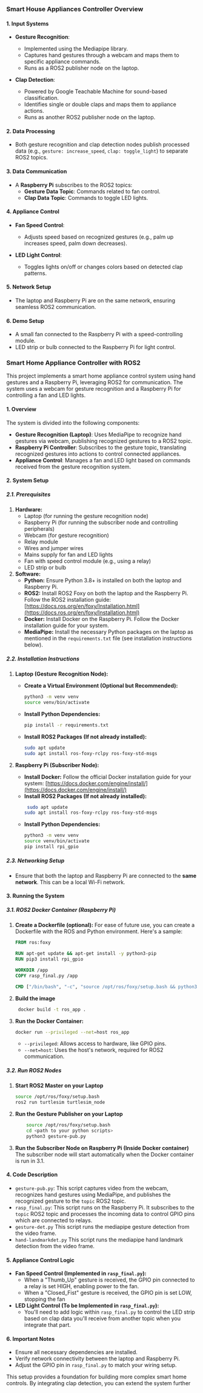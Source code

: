 ### **Smart House Appliances Controller Overview**

#### **1. Input Systems**
- **Gesture Recognition**:
  - Implemented using the Mediapipe library.
  - Captures hand gestures through a webcam and maps them to specific appliance commands.
  - Runs as a ROS2 publisher node on the laptop.

- **Clap Detection**:
  - Powered by Google Teachable Machine for sound-based classification.
  - Identifies single or double claps and maps them to appliance actions.
  - Runs as another ROS2 publisher node on the laptop.

#### **2. Data Processing**
- Both gesture recognition and clap detection nodes publish processed data (e.g., `gesture: increase_speed`, `clap: toggle_light`) to separate ROS2 topics.

#### **3. Data Communication**
- A **Raspberry Pi** subscribes to the ROS2 topics:
  - **Gesture Data Topic**: Commands related to fan control.
  - **Clap Data Topic**: Commands to toggle LED lights.

#### **4. Appliance Control**
- **Fan Speed Control**:
  - Adjusts speed based on recognized gestures (e.g., palm up increases speed, palm down decreases).

- **LED Light Control**:
  - Toggles lights on/off or changes colors based on detected clap patterns.

#### **5. Network Setup**
- The laptop and Raspberry Pi are on the same network, ensuring seamless ROS2 communication.

#### **6. Demo Setup**
- A small fan connected to the Raspberry Pi with a speed-controlling module.
- LED strip or bulb connected to the Raspberry Pi for light control.


### **Smart Home Appliance Controller with ROS2**

This project implements a smart home appliance control system using hand gestures and a Raspberry Pi, leveraging ROS2 for communication. The system uses a webcam for gesture recognition and a Raspberry Pi for controlling a fan and LED lights.

#### **1. Overview**

The system is divided into the following components:

*   **Gesture Recognition (Laptop)**: Uses MediaPipe to recognize hand gestures via webcam, publishing recognized gestures to a ROS2 topic.
*   **Raspberry Pi Controller**: Subscribes to the gesture topic, translating recognized gestures into actions to control connected appliances.
*   **Appliance Control**: Manages a fan and LED light based on commands received from the gesture recognition system.

#### **2. System Setup**

##### **2.1. Prerequisites**

1.  **Hardware:**
    *   Laptop (for running the gesture recognition node)
    *   Raspberry Pi (for running the subscriber node and controlling peripherals)
    *   Webcam (for gesture recognition)
    *   Relay module
    *   Wires and jumper wires
    *   Mains supply for fan and LED lights
    *   Fan with speed control module (e.g., using a relay)
    *   LED strip or bulb
2.  **Software:**
    *   **Python:** Ensure Python 3.8+ is installed on both the laptop and Raspberry Pi.
    *   **ROS2:** Install ROS2 Foxy on both the laptop and the Raspberry Pi. Follow the ROS2 installation guide: [https://docs.ros.org/en/foxy/Installation.html](https://docs.ros.org/en/foxy/Installation.html)
    *   **Docker:** Install Docker on the Raspberry Pi. Follow the Docker installation guide for your system.
    *   **MediaPipe:** Install the necessary Python packages on the laptop as mentioned in the `requirements.txt` file (see installation instructions below).

##### **2.2. Installation Instructions**

1.  **Laptop (Gesture Recognition Node):**
    *   **Create a Virtual Environment (Optional but Recommended):**
        ```bash
        python3 -m venv venv
        source venv/bin/activate
        ```
    *   **Install Python Dependencies:**
        ```bash
        pip install -r requirements.txt
        ```
    *   **Install ROS2 Packages (If not already installed):**
        ```bash
        sudo apt update
        sudo apt install ros-foxy-rclpy ros-foxy-std-msgs
        ```

2.  **Raspberry Pi (Subscriber Node):**
    *   **Install Docker:** Follow the official Docker installation guide for your system: [https://docs.docker.com/engine/install/](https://docs.docker.com/engine/install/)
    *   **Install ROS2 Packages (If not already installed):**
        ```bash
         sudo apt update
        sudo apt install ros-foxy-rclpy ros-foxy-std-msgs
        ```
    *   **Install Python Dependencies:**
        ```bash
        python3 -m venv venv
        source venv/bin/activate
        pip install rpi_gpio
        ```

##### **2.3. Networking Setup**

*   Ensure that both the laptop and Raspberry Pi are connected to the **same network**. This can be a local Wi-Fi network.

#### **3. Running the System**

##### **3.1. ROS2 Docker Container (Raspberry Pi)**

1.  **Create a Dockerfile (optional):** For ease of future use, you can create a Dockerfile with the ROS and Python environment. Here's a sample:
    ```dockerfile
    FROM ros:foxy

    RUN apt-get update && apt-get install -y python3-pip
    RUN pip3 install rpi_gpio

    WORKDIR /app
    COPY rasp_final.py /app

    CMD ["/bin/bash", "-c", "source /opt/ros/foxy/setup.bash && python3 rasp_final.py"]
    ```
2. **Build the image**
   ```bash
    docker build -t ros_app .
    ```
3.  **Run the Docker Container:**
    ```bash
    docker run --privileged --net=host ros_app
    ```
    *   `--privileged`: Allows access to hardware, like GPIO pins.
    *   `--net=host`: Uses the host's network, required for ROS2 communication.

##### **3.2. Run ROS2 Nodes**

1.  **Start ROS2 Master on your Laptop**
    ```bash
    source /opt/ros/foxy/setup.bash
    ros2 run turtlesim turtlesim_node
    ```
2.  **Run the Gesture Publisher on your Laptop**
    ```bash
        source /opt/ros/foxy/setup.bash
        cd <path to your python scripts>
        python3 gesture-pub.py
    ```

3.  **Run the Subscriber Node on Raspberry Pi (Inside Docker container)**
    The subscriber node will start automatically when the Docker container is run in 3.1.

#### **4. Code Description**

*   `gesture-pub.py`: This script captures video from the webcam, recognizes hand gestures using MediaPipe, and publishes the recognized gesture to the `topic` ROS2 topic.
*   `rasp_final.py`: This script runs on the Raspberry Pi. It subscribes to the `topic` ROS2 topic and processes the incoming data to control GPIO pins which are connected to relays.
*   `gesture-det.py` This script runs the mediapipe gesture detection from the video frame.
*    `hand-landmarkdet.py` This script runs the mediapipe hand landmark detection from the video frame.

#### **5. Appliance Control Logic**

*   **Fan Speed Control (Implemented in `rasp_final.py`):**
    *   When a "Thumb_Up" gesture is received, the GPIO pin connected to a relay is set HIGH, enabling power to the fan.
    *   When a "Closed_Fist" gesture is received, the GPIO pin is set LOW, stopping the fan
*   **LED Light Control (To be Implemented in `rasp_final.py`):**
    *   You'll need to add logic within `rasp_final.py` to control the LED strip based on clap data you'll receive from another topic when you integrate that part.

#### **6. Important Notes**

*   Ensure all necessary dependencies are installed.
*   Verify network connectivity between the laptop and Raspberry Pi.
*   Adjust the GPIO pin in `rasp_final.py` to match your wiring setup.

This setup provides a foundation for building more complex smart home controls. By integrating clap detection, you can extend the system further
